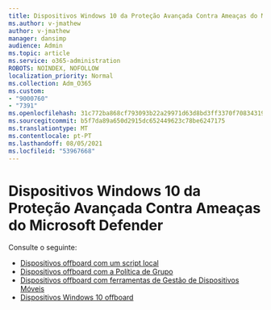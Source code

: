 ```yaml
---
title: Dispositivos Windows 10 da Proteção Avançada Contra Ameaças do Microsoft Defender
ms.author: v-jmathew
author: v-jmathew
manager: dansimp
audience: Admin
ms.topic: article
ms.service: o365-administration
ROBOTS: NOINDEX, NOFOLLOW
localization_priority: Normal
ms.collection: Adm_O365
ms.custom:
- "9000760"
- "7391"
ms.openlocfilehash: 31c772ba868cf793093b22a29971d63d8bd3ff3370f70834319a86691d62597e
ms.sourcegitcommit: b5f7da89a650d2915dc652449623c78be6247175
ms.translationtype: MT
ms.contentlocale: pt-PT
ms.lasthandoff: 08/05/2021
ms.locfileid: "53967668"
---
```

# <a name="offboard-windows-10-devices-from-microsoft-defender-advanced-threat-protection"></a>Dispositivos Windows 10 da Proteção Avançada Contra Ameaças do Microsoft Defender

Consulte o seguinte:

- [Dispositivos offboard com um script local](https://go.microsoft.com/fwlink/?linkid=2143465)
- [Dispositivos offboard com a Política de Grupo](https://go.microsoft.com/fwlink/?linkid=2143632)
- [Dispositivos offboard com ferramentas de Gestão de Dispositivos Móveis](https://go.microsoft.com/fwlink/?linkid=2143633)
- [Dispositivos Windows 10 offboard](https://go.microsoft.com/fwlink/?linkid=2143629)
